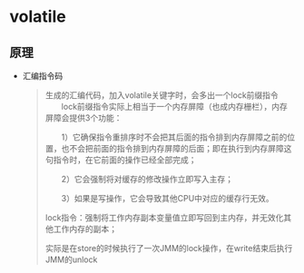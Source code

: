 # volatile

## 原理

* 汇编指令码

  > 生成的汇编代码，加入volatile关键字时，会多出一个lock前缀指令
  > 　　lock前缀指令实际上相当于一个内存屏障（也成内存栅栏），内存屏障会提供3个功能：
  >
  > 　　1）它确保指令重排序时不会把其后面的指令排到内存屏障之前的位置，也不会把前面的指令排到内存屏障的后面；即在执行到内存屏障这句指令时，在它前面的操作已经全部完成；
  >
  > 　　2）它会强制将对缓存的修改操作立即写入主存；
  >
  > 　　3）如果是写操作，它会导致其他CPU中对应的缓存行无效。
  >
  > 
  >
  > lock指令：强制将工作内存副本变量值立即写回到主内存，并无效化其他工作内存的副本；
  >
  > ​					实际是在store的时候执行了一次JMM的lock操作，在write结束后执行JMM的unlock

  

  

